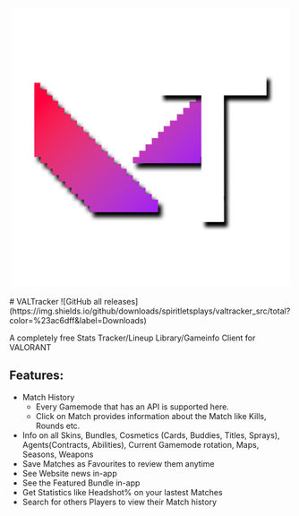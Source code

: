 <p align="center">
  <img width="500px" src="icons/VALTracker_Logo.png">
</p>
# VALTracker
![GitHub all releases](https://img.shields.io/github/downloads/spiritletsplays/valtracker_src/total?color=%23ac6dff&label=Downloads)

A completely free Stats Tracker/Lineup Library/Gameinfo Client for VALORANT

## Features:
- Match History
    - Every Gamemode that has an API is supported here.
    - Click on Match provides information about the Match like Kills, Rounds etc.
- Info on all Skins, Bundles, Cosmetics (Cards, Buddies, Titles, Sprays), Agents(Contracts, Abilities), Current Gamemode rotation, Maps, Seasons, Weapons
- Save Matches as Favourites to review them anytime
- See Website news in-app
- See the Featured Bundle in-app
- Get Statistics like Headshot% on your lastest Matches
- Search for others Players to view their Match history
